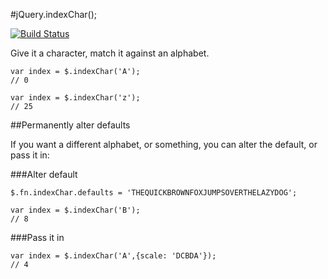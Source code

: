 #jQuery.indexChar();

[![Build Status](https://travis-ci.org/matyus/jquery-indexchar.svg)](https://travis-ci.org/matyus/jquery-indexchar)

Give it a character, match it against an alphabet.

    var index = $.indexChar('A');
    // 0

    var index = $.indexChar('z');
    // 25

##Permanently alter defaults

If you want a different alphabet, or something, you can alter the default, or pass it in:

###Alter default

    $.fn.indexChar.defaults = 'THEQUICKBROWNFOXJUMPSOVERTHELAZYDOG';

    var index = $.indexChar('B');
    // 8

###Pass it in

    var index = $.indexChar('A',{scale: 'DCBDA'});
    // 4

